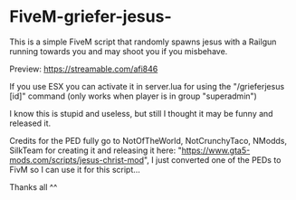 # FiveM-griefer-jesus-
This is a simple FiveM script that randomly spawns jesus with a Railgun running towards you and may shoot you if you misbehave. 

Preview: https://streamable.com/afi846

If you use ESX you can activate it in server.lua for using the "/grieferjesus [id]" command (only works when player is in group "superadmin")

I know this is stupid and useless, but still I thought it may be funny and released it. 

Credits for the PED fully go to NotOfTheWorld, NotCrunchyTaco, NModds, SilkTeam for creating it and releasing it here: "https://www.gta5-mods.com/scripts/jesus-christ-mod", I just converted one of the PEDs to FivM so I can use it for this script...

Thanks all ^^
